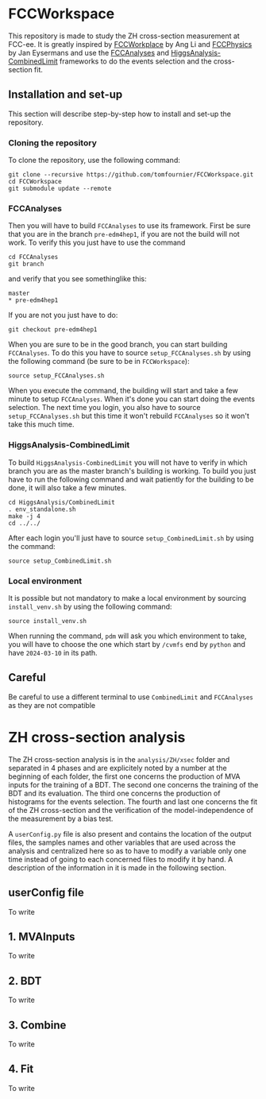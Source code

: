 # FCCWorkspace

This repository is made to study the ZH cross-section measurement at FCC-ee. It is greatly inspired by [FCCWorkplace](https://github.com/Ang-Li-93/FCCWorkplace) by Ang Li and [FCCPhysics](https://github.com/jeyserma/FCCPhysics) by Jan Eysermans and use the [FCCAnalyses](https://github.com/HEP-FCC/FCCAnalyses/tree/pre-edm4hep1) and [HiggsAnalysis-CombinedLimit](https://github.com/cms-analysis/HiggsAnalysis-CombinedLimit) frameworks to do the events selection and the cross-section fit.

## Installation and set-up

This section will describe step-by-step how to install and set-up the repository.

### Cloning the repository

To clone the repository, use the following command:

```shell
git clone --recursive https://github.com/tomfournier/FCCWorkspace.git
cd FCCWorkspace
git submodule update --remote
```

### FCCAnalyses

Then you will have to build `FCCAnalyses` to use its framework. First be sure that you are in the branch `pre-edm4hep1`, if you are not the build will not work. To verify this you just have to use the command

```shell
cd FCCAnalyses
git branch
```

and verify that you see somethinglike this:

```terminal
master
* pre-edm4hep1
```

If you are not you just have to do:

```shell
git checkout pre-edm4hep1
```

When you are sure to be in the good branch, you can start building `FCCAnalyses`. To do this you have to source `setup_FCCAnalyses.sh` by using the following command (be sure to be in `FCCWorkspace`):

```shell
source setup_FCCAnalyses.sh
```

When you execute the command, the building will start and take a few minute to setup `FCCAnalyses`. When it's done you can start doing the events selection. The next time you login, you also have to source `setup_FCCAnalyses.sh` but this time it won't rebuild `FCCAnalyses` so it won't take this much time.

### HiggsAnalysis-CombinedLimit

To build `HiggsAnalysis-CombinedLimit` you will not have to verify in which branch you are as the master branch's building is working. To build you just have to run the following command and wait patiently for the building to be done, it will also take a few minutes.

```shell
cd HiggsAnalysis/CombinedLimit
. env_standalone.sh
make -j 4
cd ../../
```

After each login you'll just have to source `setup_CombinedLimit.sh` by using the command:

```shell
source setup_CombinedLimit.sh
```

### Local environment

It is possible but not mandatory to make a local environment by sourcing `install_venv.sh` by using the following command:

```shell
source install_venv.sh
```

When running the command, `pdm` will ask you which environment to take, you will have to choose the one which start by `/cvmfs` end by `python` and have `2024-03-10` in its path.

## Careful

Be careful to use a different terminal to use `CombinedLimit` and `FCCAnalyses` as they are not compatible

# ZH cross-section analysis

The ZH cross-section analysis is in the `analysis/ZH/xsec` folder and separated in 4 phases and are explicitely noted by a number at the beginning of each folder, the first one concerns the production of MVA inputs for the training of a BDT. The second one concerns the training of the BDT and its evaluation. The third one concerns the production of histograms for the events selection. The fourth and last one concerns the fit of the ZH cross-section and the verification of the model-independence of the measurement by a bias test. 

A `userConfig.py` file is also present and contains the location of the output files, the samples names and other variables that are used across the analysis and centralized here so as to have to modify a variable only one time instead of going to each concerned files to modify it by hand. A description of the information in it is made in the following section.

## userConfig file

To write

## 1. MVAInputs

To write

## 2. BDT

To write

## 3. Combine

To write

## 4. Fit

To write
